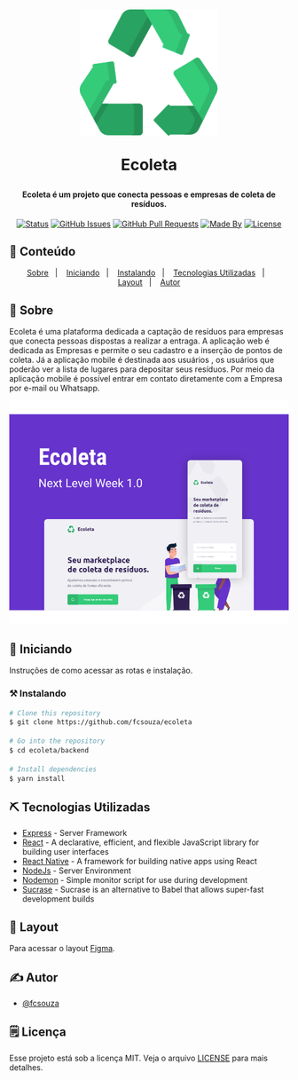 <h1 align="center">
    <img alt="NextLevelWeek" title="#NextLevelWeek" src=".github/logo.svg" width="250px" />
    <p>Ecoleta</p>
</h1>

<h4 align="center"> 
	Ecoleta é um projeto que conecta pessoas e empresas de coleta de resíduos.
</h4>

<div align="center">

[![Status](https://img.shields.io/badge/status-active-success.svg)]()
[![GitHub Issues](https://img.shields.io/github/languages/count/fcsouza/ecoleta)]()
[![GitHub Pull Requests](https://img.shields.io/github/last-commit/fcsouza/ecoleta)]()
[![Made By](https://img.shields.io/badge/Made%20By-Fabricio%20Cavalcante-brightgreen)]()
[![License](https://img.shields.io/badge/license-MIT-blue.svg)](/LICENSE)

</div>

## 📝 Conteúdo
<p align="center">
<a href="#about">Sobre</a>&nbsp;&nbsp;&nbsp;|&nbsp;&nbsp;&nbsp;
<a href="#getting_started">Iniciando</a>&nbsp;&nbsp;&nbsp;|&nbsp;&nbsp;&nbsp;
<a href="#installing">Instalando</a>&nbsp;&nbsp;&nbsp;|&nbsp;&nbsp;&nbsp;
<a href="#built_using">Tecnologias Utilizadas</a>&nbsp;&nbsp;&nbsp;|&nbsp;&nbsp;&nbsp;
<a href="#layout">Layout</a>&nbsp;&nbsp;&nbsp;|&nbsp;&nbsp;&nbsp;
<a href="#authors">Autor</a>
</p>


## 🧐 Sobre <a name = "about"></a>

Ecoleta é uma plataforma dedicada a captação de resíduos para empresas que conecta pessoas dispostas a realizar a entraga. A aplicação web é dedicada as Empresas e permite o seu cadastro e a inserção de pontos de coleta. Já a aplicação mobile é destinada aos usuários , os usuários que poderão ver a lista de lugares para depositar seus resíduos. Por meio da aplicação mobile é possível entrar em contato diretamente com a Empresa por e-mail ou Whatsapp.


<p align="center">
  <a href="" rel="noopener">
 <img width=650px src=".github\capa.svg" alt="Preview logo"></a>
</p>


## 🏁 Iniciando <a name = "getting_started"></a>
Instruções de como acessar as rotas e instalação.


### ⚒ Instalando <a name = "installing"></a>
```bash
# Clone this repository
$ git clone https://github.com/fcsouza/ecoleta

# Go into the repository
$ cd ecoleta/backend

# Install dependencies
$ yarn install
```

## ⛏️ Tecnologias Utilizadas <a name = "built_using"></a>

- [Express](https://expressjs.com/) - Server Framework
- [React](https://pt-br.reactjs.org/) - A declarative, efficient, and flexible JavaScript library for building user interfaces
- [React Native](https://reactnative.dev/) - A framework for building native apps using React
- [NodeJs](https://nodejs.org/en/) - Server Environment
- [Nodemon](https://www.npmjs.com/package/nodemon) - Simple monitor script for use during development
- [Sucrase](https://www.npmjs.com/package/sucrase) - Sucrase is an alternative to Babel that allows super-fast development builds

## 🔖 Layout <a name = "layout"></a>
Para acessar o layout [Figma](https://www.figma.com/file/1SxgOMojOB2zYT0Mdk28lB/).

## ✍️ Autor <a name = "authors"></a>

- [@fcsouza](https://github.com/fcsouza)

## 🗒 Licença

Esse projeto está sob a licença MIT. Veja o arquivo [LICENSE](LICENSE.md) para mais detalhes.